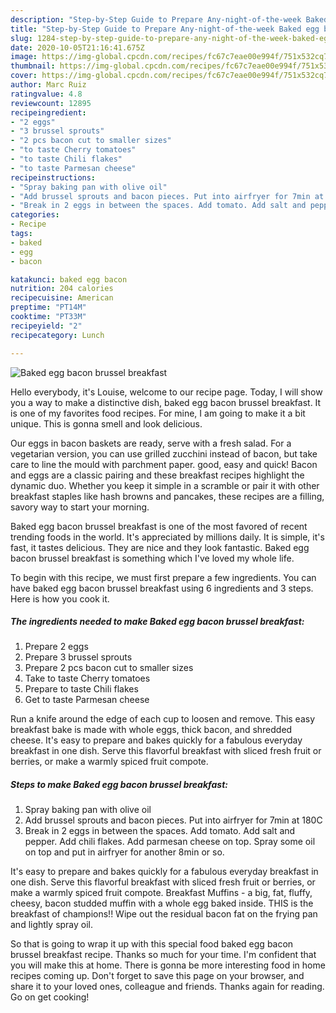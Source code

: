 ```yaml
---
description: "Step-by-Step Guide to Prepare Any-night-of-the-week Baked egg bacon brussel breakfast"
title: "Step-by-Step Guide to Prepare Any-night-of-the-week Baked egg bacon brussel breakfast"
slug: 1284-step-by-step-guide-to-prepare-any-night-of-the-week-baked-egg-bacon-brussel-breakfast
date: 2020-10-05T21:16:41.675Z
image: https://img-global.cpcdn.com/recipes/fc67c7eae00e994f/751x532cq70/baked-egg-bacon-brussel-breakfast-recipe-main-photo.jpg
thumbnail: https://img-global.cpcdn.com/recipes/fc67c7eae00e994f/751x532cq70/baked-egg-bacon-brussel-breakfast-recipe-main-photo.jpg
cover: https://img-global.cpcdn.com/recipes/fc67c7eae00e994f/751x532cq70/baked-egg-bacon-brussel-breakfast-recipe-main-photo.jpg
author: Marc Ruiz
ratingvalue: 4.8
reviewcount: 12895
recipeingredient:
- "2 eggs"
- "3 brussel sprouts"
- "2 pcs bacon cut to smaller sizes"
- "to taste Cherry tomatoes"
- "to taste Chili flakes"
- "to taste Parmesan cheese"
recipeinstructions:
- "Spray baking pan with olive oil"
- "Add brussel sprouts and bacon pieces. Put into airfryer for 7min at 180C"
- "Break in 2 eggs in between the spaces. Add tomato. Add salt and pepper. Add chili flakes. Add parmesan cheese on top. Spray some oil on top and put in airfryer for another 8min or so."
categories:
- Recipe
tags:
- baked
- egg
- bacon

katakunci: baked egg bacon 
nutrition: 204 calories
recipecuisine: American
preptime: "PT14M"
cooktime: "PT33M"
recipeyield: "2"
recipecategory: Lunch

---
```



![Baked egg bacon brussel breakfast](https://img-global.cpcdn.com/recipes/fc67c7eae00e994f/751x532cq70/baked-egg-bacon-brussel-breakfast-recipe-main-photo.jpg)

Hello everybody, it's Louise, welcome to our recipe page. Today, I will show you a way to make a distinctive dish, baked egg bacon brussel breakfast. It is one of my favorites food recipes. For mine, I am going to make it a bit unique. This is gonna smell and look delicious.

Our eggs in bacon baskets are ready, serve with a fresh salad. For a vegetarian version, you can use grilled zucchini instead of bacon, but take care to line the mould with parchment paper. good, easy and quick! Bacon and eggs are a classic pairing and these breakfast recipes highlight the dynamic duo. Whether you keep it simple in a scramble or pair it with other breakfast staples like hash browns and pancakes, these recipes are a filling, savory way to start your morning.

Baked egg bacon brussel breakfast is one of the most favored of recent trending foods in the world. It's appreciated by millions daily. It is simple, it's fast, it tastes delicious. They are nice and they look fantastic. Baked egg bacon brussel breakfast is something which I've loved my whole life.


To begin with this recipe, we must first prepare a few ingredients. You can have baked egg bacon brussel breakfast using 6 ingredients and 3 steps. Here is how you cook it.

<!--inarticleads1-->

##### The ingredients needed to make Baked egg bacon brussel breakfast:

1. Prepare 2 eggs
1. Prepare 3 brussel sprouts
1. Prepare 2 pcs bacon cut to smaller sizes
1. Take to taste Cherry tomatoes
1. Prepare to taste Chili flakes
1. Get to taste Parmesan cheese


Run a knife around the edge of each cup to loosen and remove. This easy breakfast bake is made with whole eggs, thick bacon, and shredded cheese. It&#39;s easy to prepare and bakes quickly for a fabulous everyday breakfast in one dish. Serve this flavorful breakfast with sliced fresh fruit or berries, or make a warmly spiced fruit compote. 

<!--inarticleads2-->

##### Steps to make Baked egg bacon brussel breakfast:

1. Spray baking pan with olive oil
1. Add brussel sprouts and bacon pieces. Put into airfryer for 7min at 180C
1. Break in 2 eggs in between the spaces. Add tomato. Add salt and pepper. Add chili flakes. Add parmesan cheese on top. Spray some oil on top and put in airfryer for another 8min or so.


It&#39;s easy to prepare and bakes quickly for a fabulous everyday breakfast in one dish. Serve this flavorful breakfast with sliced fresh fruit or berries, or make a warmly spiced fruit compote. Breakfast Muffins - a big, fat, fluffy, cheesy, bacon studded muffin with a whole egg baked inside. THIS is the breakfast of champions!! Wipe out the residual bacon fat on the frying pan and lightly spray oil. 

So that is going to wrap it up with this special food baked egg bacon brussel breakfast recipe. Thanks so much for your time. I'm confident that you will make this at home. There is gonna be more interesting food in home recipes coming up. Don't forget to save this page on your browser, and share it to your loved ones, colleague and friends. Thanks again for reading. Go on get cooking!
